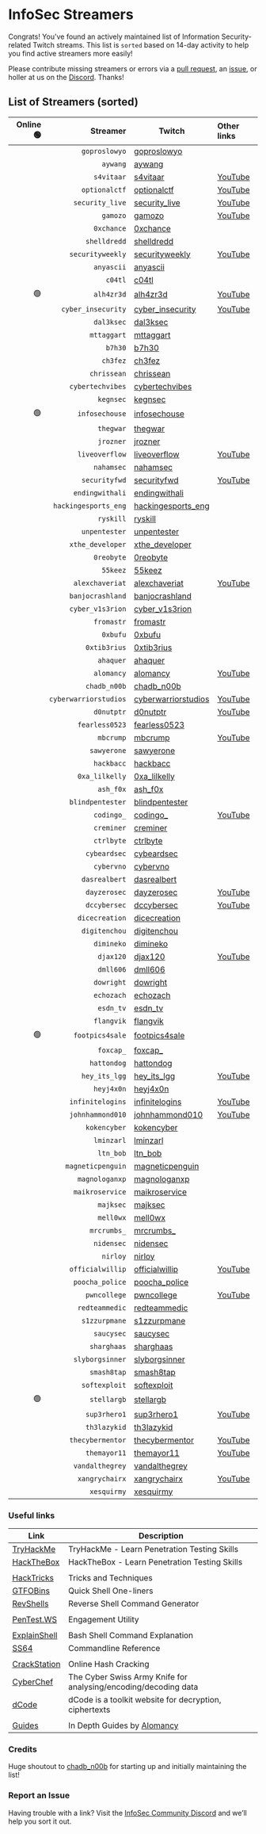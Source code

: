 # InfoSec Streamers

Congrats! You've found an actively maintained list of Information Security-related Twitch streams. This list is `sorted` based on 14-day activity to help you find active streamers more easily!

Please contribute missing streamers or errors via a [pull request](https://github.com/infosecstreams/infosecstreams.github.io/pulls), an [issue](https://github.com/infosecstreams/infosecstreams.github.io/issues), or holler at us on the [Discord](https://discord.gg/RftU46K8sn). Thanks!

## List of Streamers (sorted)

Online 🟢 | Streamer | Twitch | Other links
--: | ---: | --- | :---
&nbsp; | `goproslowyo` | [goproslowyo](https://www.twitch.tv/goproslowyo) | 
&nbsp; | `aywang` | [aywang](https://www.twitch.tv/aywang) | 
&nbsp; | `s4vitaar` | [s4vitaar](https://www.twitch.tv/s4vitaar) | [YouTube](https://www.youtube.com/channel/UCNHWpNqiM8yOQcHXtsluD7Q)
&nbsp; | `optionalctf` | [optionalctf](https://www.twitch.tv/optionalctf) | [YouTube](https://www.youtube.com/channel/UCK1rytKRQPJh-78RS4jt9eA)
&nbsp; | `security_live` | [security_live](https://www.twitch.tv/security_live) | [YouTube](https://www.youtube.com/channel/UCMDy1HAPNcpl8zVTK1NfMqw)
&nbsp; | `gamozo` | [gamozo](https://www.twitch.tv/gamozo) | [YouTube](https://www.youtube.com/channel/UC17ewSS9f2EnkCyMztCdoKA)
&nbsp; | `0xchance` | [0xchance](https://www.twitch.tv/0xchance) | 
&nbsp; | `shelldredd` | [shelldredd](https://www.twitch.tv/shelldredd) | 
&nbsp; | `securityweekly` | [securityweekly](https://www.twitch.tv/securityweekly) | [YouTube](https://www.youtube.com/channel/UCg--XBjJ50a9tUhTKXVPiqg)
&nbsp; | `anyascii` | [anyascii](https://www.twitch.tv/anyascii) | 
&nbsp; | `c04tl` | [c04tl](https://www.twitch.tv/c04tl) | 
🟢 | `alh4zr3d` | [alh4zr3d](https://www.twitch.tv/alh4zr3d) | [YouTube](https://www.youtube.com/channel/UCz-Z-d2VPQXHGkch0-_KovA)
&nbsp; | `cyber_insecurity` | [cyber_insecurity](https://www.twitch.tv/cyber_insecurity) | [YouTube](https://www.youtube.com/channel/UCL4JGzitDkX5TOwzs9A02Kg)
&nbsp; | `dal3ksec` | [dal3ksec](https://www.twitch.tv/dal3ksec) | 
&nbsp; | `mttaggart` | [mttaggart](https://www.twitch.tv/mttaggart) | 
&nbsp; | `b7h30` | [b7h30](https://www.twitch.tv/b7h30) | 
&nbsp; | `ch3fez` | [ch3fez](https://www.twitch.tv/ch3fez) | 
&nbsp; | `chrissean` | [chrissean](https://www.twitch.tv/chrissean) | 
&nbsp; | `cybertechvibes` | [cybertechvibes](https://www.twitch.tv/cybertechvibes) | 
&nbsp; | `kegnsec` | [kegnsec](https://www.twitch.tv/kegnsec) | 
🟢 | `infosechouse` | [infosechouse](https://www.twitch.tv/infosechouse) | 
&nbsp; | `thegwar` | [thegwar](https://www.twitch.tv/thegwar) | 
&nbsp; | `jrozner` | [jrozner](https://www.twitch.tv/jrozner) | 
&nbsp; | `liveoverflow` | [liveoverflow](https://www.twitch.tv/liveoverflow) | [YouTube]( https://www.youtube.com/c/LiveOverflowCTF)
&nbsp; | `nahamsec` | [nahamsec](https://www.twitch.tv/nahamsec) | 
&nbsp; | `securityfwd` | [securityfwd](https://www.twitch.tv/securityfwd) | [YouTube](https://www.youtube.com/channel/UCgTNupxATBfWmfehv21ym-g)
&nbsp; | `endingwithali` | [endingwithali](https://www.twitch.tv/endingwithali) | 
&nbsp; | `hackingesports_eng` | [hackingesports_eng](https://www.twitch.tv/hackingesports_eng) | 
&nbsp; | `ryskill` | [ryskill](https://www.twitch.tv/ryskill) | 
&nbsp; | `unpentester` | [unpentester](https://www.twitch.tv/unpentester) | 
&nbsp; | `xthe_developer` | [xthe_developer](https://www.twitch.tv/xthe_developer) | 
&nbsp; | `0reobyte` | [0reobyte](https://www.twitch.tv/0reobyte) | 
&nbsp; | `55keez` | [55keez](https://www.twitch.tv/55keez) | 
&nbsp; | `alexchaveriat` | [alexchaveriat](https://www.twitch.tv/alexchaveriat) | [YouTube](https://www.youtube.com/c/AlexChaveriat/videos)
&nbsp; | `banjocrashland` | [banjocrashland](https://www.twitch.tv/banjocrashland) | 
&nbsp; | `cyber_v1s3rion` | [cyber_v1s3rion](https://www.twitch.tv/cyber_v1s3rion) | 
&nbsp; | `fromastr` | [fromastr](https://www.twitch.tv/fromastr) | 
&nbsp; | `0xbufu` | [0xbufu](https://www.twitch.tv/0xbufu) | 
&nbsp; | `0xtib3rius` | [0xtib3rius](https://www.twitch.tv/0xtib3rius) | 
&nbsp; | `ahaquer` | [ahaquer](https://www.twitch.tv/ahaquer) | 
&nbsp; | `alomancy` | [alomancy](https://www.twitch.tv/alomancy) | [YouTube](https://www.youtube.com/channel/UCe2i94acge3Bv2Tmjla0h_g)
&nbsp; | `chadb_n00b` | [chadb_n00b](https://www.twitch.tv/chadb_n00b) | 
&nbsp; | `cyberwarriorstudios` | [cyberwarriorstudios](https://www.twitch.tv/cyberwarriorstudios) | [YouTube](https://www.youtube.com/channel/UC1BeplJcC5YGHjcF8QyRD7g)
&nbsp; | `d0nutptr` | [d0nutptr](https://www.twitch.tv/d0nutptr) | [YouTube](https://www.youtube.com/d0nutptr)
&nbsp; | `fearless0523` | [fearless0523](https://www.twitch.tv/fearless0523) | 
&nbsp; | `mbcrump` | [mbcrump](https://www.twitch.tv/mbcrump) | [YouTube](https://www.youtube.com/channel/UCCjHMUEzoCauYet8NG4sCog)
&nbsp; | `sawyerone` | [sawyerone](https://www.twitch.tv/sawyerone) | 
&nbsp; | `hackbacc` | [hackbacc](https://www.twitch.tv/hackbacc) | 
&nbsp; | `0xa_lilkelly` | [0xa_lilkelly](https://www.twitch.tv/0xa_lilkelly) | 
&nbsp; | `ash_f0x` | [ash_f0x](https://www.twitch.tv/ash_f0x) | 
&nbsp; | `blindpentester` | [blindpentester](https://www.twitch.tv/blindpentester) | 
&nbsp; | `codingo_` | [codingo_](https://www.twitch.tv/codingo_) | [YouTube](https://www.youtube.com/channel/UCUfO02gdMDXgOJWdv_jiLMg)
&nbsp; | `creminer` | [creminer](https://www.twitch.tv/creminer) | 
&nbsp; | `ctrlbyte` | [ctrlbyte](https://www.twitch.tv/ctrlbyte) | 
&nbsp; | `cybeardsec` | [cybeardsec](https://www.twitch.tv/cybeardsec) | 
&nbsp; | `cybervno` | [cybervno](https://www.twitch.tv/cybervno) | 
&nbsp; | `dasrealbert` | [dasrealbert](https://www.twitch.tv/dasrealbert) | 
&nbsp; | `dayzerosec` | [dayzerosec](https://www.twitch.tv/dayzerosec) | [YouTube](https://www.youtube.com/channel/UCXFC76FDHZRVes6_lZqwLBA)
&nbsp; | `dccybersec` | [dccybersec](https://www.twitch.tv/dccybersec) | [YouTube](https://www.youtube.com/channel/UC3sccPO4v8YqCTn8sezZGTw)
&nbsp; | `dicecreation` | [dicecreation](https://www.twitch.tv/dicecreation) | 
&nbsp; | `digitenchou` | [digitenchou](https://www.twitch.tv/digitenchou) | 
&nbsp; | `dimineko` | [dimineko](https://www.twitch.tv/dimineko) | 
&nbsp; | `djax120` | [djax120](https://www.twitch.tv/djax120) | [YouTube](https://www.youtube.com/channel/UCJVQ4X0olUFq0nrxS8Xvijg)
&nbsp; | `dmll606` | [dmll606](https://www.twitch.tv/dmll606) | 
&nbsp; | `dowright` | [dowright](https://www.twitch.tv/dowright) | 
&nbsp; | `echozach` | [echozach](https://www.twitch.tv/echozach) | 
&nbsp; | `esdn_tv` | [esdn_tv](https://www.twitch.tv/esdn_tv) | 
&nbsp; | `flangvik` | [flangvik](https://www.twitch.tv/flangvik) | 
🟢 | `footpics4sale` | [footpics4sale](https://www.twitch.tv/footpics4sale) | 
&nbsp; | `foxcap_` | [foxcap_](https://www.twitch.tv/foxcap_) | 
&nbsp; | `hattondog` | [hattondog](https://www.twitch.tv/hattondog) | 
&nbsp; | `hey_its_lgg` | [hey_its_lgg](https://www.twitch.tv/hey_its_lgg) | [YouTube](https://www.youtube.com/channel/UCFzslRuETaviEruPQ_HQP1A)
&nbsp; | `heyj4x0n` | [heyj4x0n](https://www.twitch.tv/heyj4x0n) | 
&nbsp; | `infinitelogins` | [infinitelogins](https://www.twitch.tv/infinitelogins) | [YouTube](https://www.youtube.com/channel/UC_nKukFaGysjMzqMVHEIgxQ)
&nbsp; | `johnhammond010` | [johnhammond010](https://www.twitch.tv/johnhammond010) | [YouTube](https://www.youtube.com/channel/UCVeW9qkBjo3zosnqUbG7CFw)
&nbsp; | `kokencyber` | [kokencyber](https://www.twitch.tv/kokencyber) | 
&nbsp; | `lminzarl` | [lminzarl](https://www.twitch.tv/lminzarl) | 
&nbsp; | `ltn_bob` | [ltn_bob](https://www.twitch.tv/ltn_bob) | 
&nbsp; | `magneticpenguin` | [magneticpenguin](https://www.twitch.tv/magneticpenguin) | 
&nbsp; | `magnologanxp` | [magnologanxp](https://www.twitch.tv/magnologanxp) | 
&nbsp; | `maikroservice` | [maikroservice](https://www.twitch.tv/maikroservice) | 
&nbsp; | `majksec` | [majksec](https://www.twitch.tv/majksec) | 
&nbsp; | `mell0wx` | [mell0wx](https://www.twitch.tv/mell0wx) | 
&nbsp; | `mrcrumbs_` | [mrcrumbs_](https://www.twitch.tv/mrcrumbs_) | 
&nbsp; | `nidensec` | [nidensec](https://www.twitch.tv/nidensec) | 
&nbsp; | `nirloy` | [nirloy](https://www.twitch.tv/nirloy) | 
&nbsp; | `officialwillip` | [officialwillip](https://www.twitch.tv/officialwillip) | [YouTube](https://www.youtube.com/channel/UCaOOGHgwrcyf527o838yLyg)
&nbsp; | `poocha_police` | [poocha_police](https://www.twitch.tv/poocha_police) | 
&nbsp; | `pwncollege` | [pwncollege](https://www.twitch.tv/pwncollege) | [YouTube](https://www.youtube.com/channel/UCBaWwFw7KmCN8YlfX4ERYKg)
&nbsp; | `redteammedic` | [redteammedic](https://www.twitch.tv/redteammedic) | 
&nbsp; | `s1zzurpmane` | [s1zzurpmane](https://www.twitch.tv/s1zzurpmane) | 
&nbsp; | `saucysec` | [saucysec](https://www.twitch.tv/saucysec) | 
&nbsp; | `sharghaas` | [sharghaas](https://www.twitch.tv/sharghaas) | 
&nbsp; | `slyborgsinner` | [slyborgsinner](https://www.twitch.tv/slyborgsinner) | 
&nbsp; | `smash8tap` | [smash8tap](https://www.twitch.tv/smash8tap) | 
&nbsp; | `softexploit` | [softexploit](https://www.twitch.tv/softexploit) | 
🟢 | `stellargb` | [stellargb](https://www.twitch.tv/stellargb) | 
&nbsp; | `sup3rhero1` | [sup3rhero1](https://www.twitch.tv/sup3rhero1) | [YouTube]( https://www.youtube.com/superhero1)
&nbsp; | `th3lazykid` | [th3lazykid](https://www.twitch.tv/th3lazykid) | 
&nbsp; | `thecybermentor` | [thecybermentor](https://www.twitch.tv/thecybermentor) | [YouTube](https://www.youtube.com/channel/UC0ArlFuFYMpEewyRBzdLHiw)
&nbsp; | `themayor11` | [themayor11](https://www.twitch.tv/themayor11) | [YouTube](https://www.youtube.com/channel/UC5J6JvH5F29FllbLjwmA5ZA)
&nbsp; | `vandalthegrey` | [vandalthegrey](https://www.twitch.tv/vandalthegrey) | 
&nbsp; | `xangrychairx` | [xangrychairx](https://www.twitch.tv/xangrychairx) | [YouTube](https://www.youtube.com/channel/UCS1KHdnVAV1-Qx0jquAiBLA)
&nbsp; | `xesquirmy` | [xesquirmy](https://www.twitch.tv/xesquirmy) | 

### Useful links

Link | Description
--- | ---
[TryHackMe](https://tryhackme.com) | TryHackMe - Learn Penetration Testing Skills
[HackTheBox](https://hackthebox.eu) | HackTheBox - Learn Penetration Testing Skills
| |
[HackTricks](https://book.hacktricks.xyz/) | Tricks and Techniques
[GTFOBins](https://gtfobins.github.io) | Quick Shell One-liners
[RevShells](https://www.revshells.com) | Reverse Shell Command Generator
| |
[PenTest.WS](https://pentest.ws) | Engagement Utility
| |
[ExplainShell](https://explainshell.com) | Bash Shell Command Explanation
[SS64](https://ss64.com) | Commandline Reference
| |
[CrackStation](https://crackstation.net) | Online Hash Cracking
[CyberChef](https://gchq.github.io/CyberChef) | The Cyber Swiss Army Knife for analysing/encoding/decoding data
[dCode](https://www.dcode.fr/en) | dCode is a toolkit website for decryption, ciphertexts
| |
[Guides](https://alomancy.gitbook.io/guides/) | In Depth Guides by [Alomancy](https://www.twitch.tv/alomancy)

### Credits

Huge shoutout to [chadb_n00b](https://twitch.tv/chadb_n00b) for starting up and initially maintaining the list!

### Report an Issue

Having trouble with a link? Visit the [InfoSec Community Discord](https://discord.gg/RftU46K8sn) and we’ll help you sort it out.
